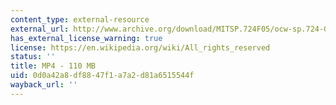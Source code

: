 ```yaml
---
content_type: external-resource
external_url: http://www.archive.org/download/MITSP.724F05/ocw-sp.724-Garg-01nov05-220k.mp4
has_external_license_warning: true
license: https://en.wikipedia.org/wiki/All_rights_reserved
status: ''
title: MP4 - 110 MB
uid: 0d0a42a8-df88-47f1-a7a2-d81a6515544f
wayback_url: ''
---
```

